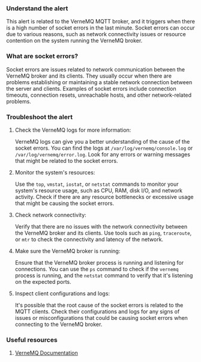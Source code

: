 ### Understand the alert

This alert is related to the VerneMQ MQTT broker, and it triggers when there is a high number of socket errors in the last minute. Socket errors can occur due to various reasons, such as network connectivity issues or resource contention on the system running the VerneMQ broker.

### What are socket errors?

Socket errors are issues related to network communication between the VerneMQ broker and its clients. They usually occur when there are problems establishing or maintaining a stable network connection between the server and clients. Examples of socket errors include connection timeouts, connection resets, unreachable hosts, and other network-related problems.

### Troubleshoot the alert

1. Check the VerneMQ logs for more information:

   VerneMQ logs can give you a better understanding of the cause of the socket errors. You can find the logs at `/var/log/vernemq/console.log` or `/var/log/vernemq/error.log`. Look for any errors or warning messages that might be related to the socket errors.

2. Monitor the system's resources:

   Use the `top`, `vmstat`, `iostat`, or `netstat` commands to monitor your system's resource usage, such as CPU, RAM, disk I/O, and network activity. Check if there are any resource bottlenecks or excessive usage that might be causing the socket errors.

3. Check network connectivity:

   Verify that there are no issues with the network connectivity between the VerneMQ broker and its clients. Use tools such as `ping`, `traceroute`, or `mtr` to check the connectivity and latency of the network.

4. Make sure the VerneMQ broker is running:

   Ensure that the VerneMQ broker process is running and listening for connections. You can use the `ps` command to check if the `vernemq` process is running, and the `netstat` command to verify that it's listening on the expected ports.

5. Inspect client configurations and logs:

   It's possible that the root cause of the socket errors is related to the MQTT clients. Check their configurations and logs for any signs of issues or misconfigurations that could be causing socket errors when connecting to the VerneMQ broker.

### Useful resources

1. [VerneMQ Documentation](https://vernemq.com/docs/)
